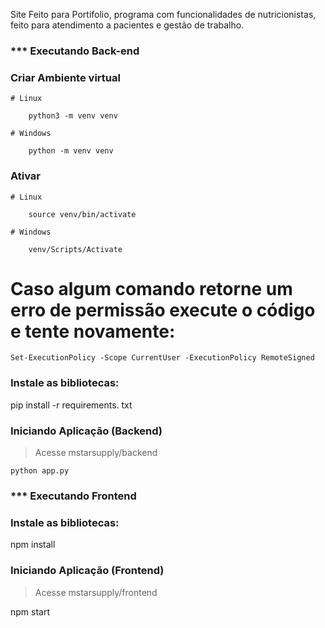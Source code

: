 
Site Feito para Portifolio, programa com funcionalidades de nutricionistas, feito para atendimento a pacientes e gestão de trabalho. 

### *** Executando Back-end 

### Criar Ambiente virtual
	# Linux
	
		python3 -m venv venv
		
	# Windows
	
		python -m venv venv

### Ativar
	# Linux
	
		source venv/bin/activate
		
	# Windows
	
		venv/Scripts/Activate

# Caso algum comando retorne um erro de permissão execute o código e tente novamente:

	Set-ExecutionPolicy -Scope CurrentUser -ExecutionPolicy RemoteSigned
  
### Instale as bibliotecas:

pip install -r requirements. txt

### Iniciando Aplicação (Backend)
>Acesse mstarsupply/backend

	python app.py


### *** Executando Frontend 


### Instale as bibliotecas:

npm install 

### Iniciando Aplicação (Frontend)

>Acesse mstarsupply/frontend

npm start 

